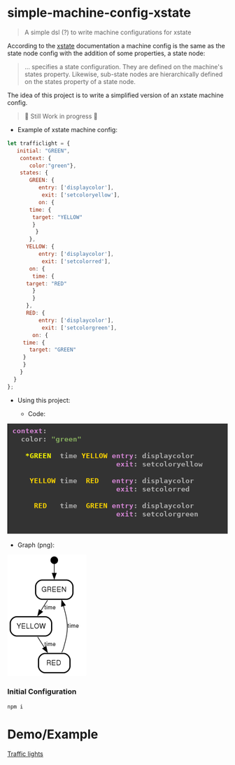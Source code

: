 # simple-machine-config-xstate
> A simple dsl (?) to write machine configurations for xstate

According to the  [xstate](https://github.com/davidkpiano/xstate) documentation  a  machine config is the same as the state node config with the addition of some properties, a state node:

> ... specifies a state configuration. They are defined on the machine's states property. Likewise, sub-state nodes are hierarchically defined on the states property of a state node.

The idea of this project is to write a simplified version of an xstate machine config.

> 🚧 Still Work in progress 🚧 

- Example of xstate machine config:


``` javascript
let trafficlight = {
   initial: "GREEN",
    context: {
       color:"green"},
    states: {
       GREEN: {
	      entry: ['displaycolor'],
	       exit: ['setcoloryellow'],
          on: {
	   time: {
	    target: "YELLOW"
	    }
         }
       },
      YELLOW: {
          entry: ['displaycolor'],
	       exit: ['setcolorred'],
       on: {
        time: {
	  target: "RED"
	    }
        }
      },
      RED: {
          entry: ['displaycolor'],
	       exit: ['setcolorgreen'],
        on: {
	 time: {
	   target: "GREEN"
	 } 
	 }
    }
  }
};
```

- Using this project:


  - Code:

![diagram code](diagram_code.png)

  - Graph (png): 


![graph image](graph.png)



### Initial Configuration


``` shell
npm i
```

# Demo/Example

[Traffic lights](https://diegoperezm.github.io/simple-machine-config-xstate/examples/browser/trafficlightsPathTimerDom/index.html)

